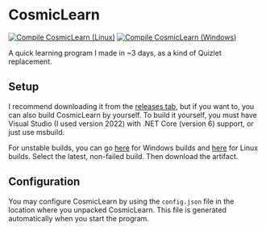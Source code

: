 # CosmicLearn
[![Compile CosmicLearn (Linux)](https://github.com/Brainstorm4266/CosmicLearn/actions/workflows/compile-linux.yml/badge.svg)](https://github.com/Brainstorm4266/CosmicLearn/actions/workflows/compile-linux.yml)
[![Compile CosmicLearn (Windows)](https://github.com/Brainstorm4266/CosmicLearn/actions/workflows/compile-windows.yml/badge.svg)](https://github.com/Brainstorm4266/CosmicLearn/actions/workflows/compile-windows.yml)

A quick learning program I made in ~3 days, as a kind of Quizlet replacement.

## Setup
I recommend downloading it from the [releases tab](https://github.com/Brainstorm4266/CosmicLearn/releases/), but if you want to, you can also build CosmicLearn by yourself.
To build it yourself, you must have Visual Studio (I used version 2022) with .NET Core (version 6) support, or just use msbuild.

For unstable builds, you can go [here](https://github.com/Brainstorm4266/CosmicLearn/actions/workflows/compile-windows.yml) for Windows builds and [here](https://github.com/Brainstorm4266/CosmicLearn/actions/workflows/compile-linux.yml) for Linux builds. Select the latest, non-failed build. Then download the artifact.

## Configuration
You may configure CosmicLearn by using the `config.json` file in the location where you unpacked CosmicLearn.
This file is generated automatically when you start the program.
